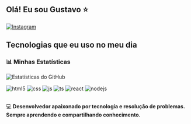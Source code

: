 ## Olá! Eu sou Gustavo ⭐  

[![Instagram](https://img.shields.io/badge/Instagram-E4405F?style=for-the-badge&logo=instagram&logoColor=white)](https://instagram.com/seu-usuario)  

## Tecnologias que eu uso no meu dia  

### 📊 Minhas Estatísticas  
![Estatísticas do GitHub](https://github-readme-stats.vercel.app/api?username=KLOUTZINMODZ&show_icons=true&theme=radical)  

<div style="display: inline_block">
  <img align="center" alt="html5" src="https://img.shields.io/badge/HTML5-E34F26?style=for-the-badge&logo=html5&logoColor=white" />
  <img align="center" alt="css" src="https://img.shields.io/badge/CSS3-1572B6?style=for-the-badge&logo=css3&logoColor=white" />
  <img align="center" alt="js" src="https://img.shields.io/badge/JavaScript-F7DF1E?style=for-the-badge&logo=javascript&logoColor=black" />
  <img align="center" alt="ts" src="https://img.shields.io/badge/TypeScript-007ACC?style=for-the-badge&logo=typescript&logoColor=white" />
  <img align="center" alt="react" src="https://img.shields.io/badge/React-20232A?style=for-the-badge&logo=react&logoColor=61DAFB" />
  <img align="center" alt="nodejs" src="https://img.shields.io/badge/Node.js-43853D?style=for-the-badge&logo=node.js&logoColor=white" />
</div><br/>



💻 **Desenvolvedor apaixonado por tecnologia e resolução de problemas. Sempre aprendendo e compartilhando conhecimento.**

